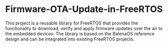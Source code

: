 # Firmware-OTA-Update-in-FreeRTOS

This project is a reusable library for FreeRTOS that provides the functionality to download, verify and apply firmware updates over the air to the embedded devices. The library is based on the BalenaOS reference design and can be integrated into existing FreeRTOS projects.

